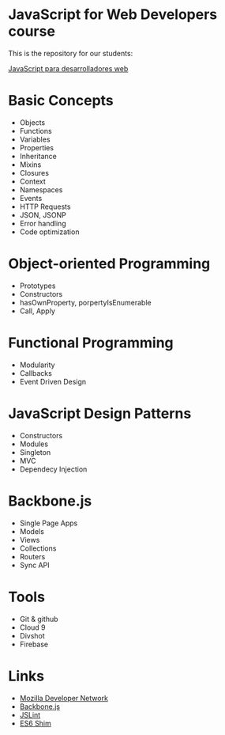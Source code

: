 JavaScript for Web Developers course
=================

This is the repository for our students:

[JavaScript para desarrolladores web](http://fictizia.com/formacion/curso_javascript)

Basic Concepts
=================
* Objects
* Functions
* Variables
* Properties
* Inheritance
* Mixins
* Closures
* Context
* Namespaces
* Events
* HTTP Requests
* JSON, JSONP
* Error handling
* Code optimization

Object-oriented Programming
=================
* Prototypes
* Constructors
* hasOwnProperty, porpertyIsEnumerable
* Call, Apply

Functional Programming
=================
* Modularity
* Callbacks
* Event Driven Design

JavaScript Design Patterns
=================
* Constructors
* Modules
* Singleton
* MVC
* Dependecy Injection

Backbone.js
=================
* Single Page Apps
* Models
* Views
* Collections
* Routers
* Sync API

Tools
=================
* Git & github
* Cloud 9
* Divshot
* Firebase

Links
=================
* [Mozilla Developer Network](https://developer.mozilla.org/en-US/docs/Web/JavaScript)
* [Backbone.js](http://backbonejs.org/)
* [JSLint](http://www.jslint.com/)
* [ES6 Shim](https://github.com/paulmillr/es6-shim/)